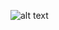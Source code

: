 ![alt text](https://github.com/samedsay/LeetCode/blob/master/Arrays-101/Replace%20Elements%20with%20Greatest%20Element%20on%20Right%20Side/ReplaceRight.png)
